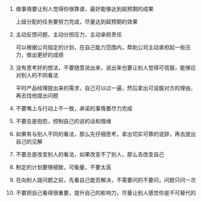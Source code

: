 1. 做事情要让别人觉得你很靠谱，最好能够达到超预期的成果

   上级分配的任务要努力完成，尽量达到超预期的效果

2. 主动反馈问题，主动分担压力，主动承担责任

   可以根据公司指定的计划，在自己能力范围内，帮助公司主动承担起一些压力，做出更好的成绩

3. 没有思考好的想法，不要随意说出来，说出来也要让别人觉得可信服，能够应对别人的不同看法

   平时产品经理提出来的需求，自己可以过一遍，然后拿出可说服对方的理由，再去找他提出问题

4. 不要嘴上与行动上不一致，承诺的事情要尽力完成

5. 不要总是抱怨，控制自己的说的话和情绪

6. 如果有与别人不同的看法，那么先仔细思考，拿出切实可靠的说辞，再去提出自己的见解

7. 不要总是改变别人的看法，如果改变不了别人，那么去改变自己

8. 制定的计划要够细致，可衡量，不要太高

9. 在向别人提问题之前，先看自己能否解决，不需要问的不要问，问题只问一次

10. 不要把自己看得很重要，提升自己的影响力，尽量让别人感觉你是不可替代的